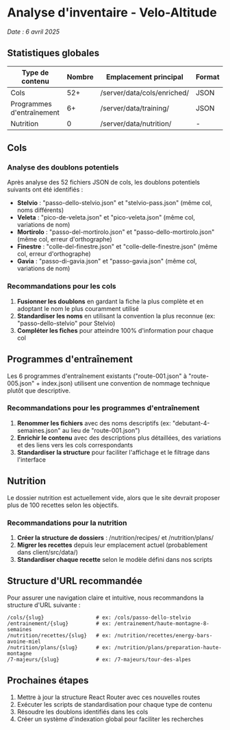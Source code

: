 # Analyse d'inventaire - Velo-Altitude

*Date : 6 avril 2025*

## Statistiques globales

| Type de contenu | Nombre | Emplacement principal | Format |
|-----------------|--------|----------------------|--------|
| Cols | 52+ | /server/data/cols/enriched/ | JSON |
| Programmes d'entraînement | 6+ | /server/data/training/ | JSON |
| Nutrition | 0 | /server/data/nutrition/ | - |

## Cols

### Analyse des doublons potentiels

Après analyse des 52 fichiers JSON de cols, les doublons potentiels suivants ont été identifiés :

- **Stelvio** : "passo-dello-stelvio.json" et "stelvio-pass.json" (même col, noms différents)
- **Veleta** : "pico-de-veleta.json" et "pico-veleta.json" (même col, variations de nom)
- **Mortirolo** : "passo-del-mortirolo.json" et "passo-dello-mortirolo.json" (même col, erreur d'orthographe)
- **Finestre** : "colle-del-finestre.json" et "colle-delle-finestre.json" (même col, erreur d'orthographe)
- **Gavia** : "passo-di-gavia.json" et "passo-gavia.json" (même col, variations de nom)

### Recommandations pour les cols

1. **Fusionner les doublons** en gardant la fiche la plus complète et en adoptant le nom le plus couramment utilisé
2. **Standardiser les noms** en utilisant la convention la plus reconnue (ex: "passo-dello-stelvio" pour Stelvio)
3. **Compléter les fiches** pour atteindre 100% d'information pour chaque col

## Programmes d'entraînement

Les 6 programmes d'entraînement existants ("route-001.json" à "route-005.json" + index.json) utilisent une convention de nommage technique plutôt que descriptive.

### Recommandations pour les programmes d'entraînement

1. **Renommer les fichiers** avec des noms descriptifs (ex: "debutant-4-semaines.json" au lieu de "route-001.json")
2. **Enrichir le contenu** avec des descriptions plus détaillées, des variations et des liens vers les cols correspondants
3. **Standardiser la structure** pour faciliter l'affichage et le filtrage dans l'interface

## Nutrition

Le dossier nutrition est actuellement vide, alors que le site devrait proposer plus de 100 recettes selon les objectifs.

### Recommandations pour la nutrition

1. **Créer la structure de dossiers** : /nutrition/recipes/ et /nutrition/plans/
2. **Migrer les recettes** depuis leur emplacement actuel (probablement dans client/src/data/)
3. **Standardiser chaque recette** selon le modèle défini dans nos scripts

## Structure d'URL recommandée

Pour assurer une navigation claire et intuitive, nous recommandons la structure d'URL suivante :

```
/cols/{slug}                 # ex: /cols/passo-dello-stelvio
/entrainement/{slug}         # ex: /entrainement/haute-montagne-8-semaines
/nutrition/recettes/{slug}   # ex: /nutrition/recettes/energy-bars-avoine-miel
/nutrition/plans/{slug}      # ex: /nutrition/plans/preparation-haute-montagne
/7-majeurs/{slug}            # ex: /7-majeurs/tour-des-alpes
```

## Prochaines étapes

1. Mettre à jour la structure React Router avec ces nouvelles routes
2. Exécuter les scripts de standardisation pour chaque type de contenu
3. Résoudre les doublons identifiés dans les cols
4. Créer un système d'indexation global pour faciliter les recherches
